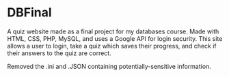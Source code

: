 # DBFinal
A quiz website made as a final project for my databases course. Made with HTML, CSS, PHP, MySQL, and uses a Google API for login security. This site allows a user to login, take a quiz which saves their progress, and check if their answers to the quiz are correct.

Removed the .ini and .JSON containing potentially-sensitive information.
